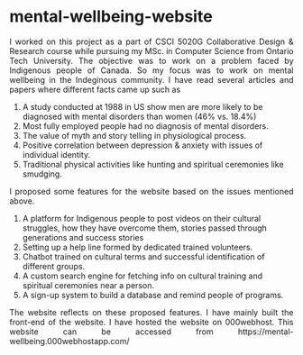 # mental-wellbeing-website

<html>
<body>
  
<p align="justify">  </p>
  <p align="justify">
   I worked on this project as a part of CSCI 5020G Collaborative Design & Research course while pursuing my MSc. in Computer Science from Ontario Tech University. The objective was to work on a problem faced by Indigenous people of Canada. So my focus was to work on mental wellbeing in the Indeginous community. I have read several articles and papers where different facts came up such as
    <ol>
      <li>A study conducted at 1988 in US show men are more likely to be diagnosed with mental disorders than women (46% vs. 18.4%)</li>
      <li>Most fully employed people had no diagnosis of mental disorders.</li>
      <li>The value of myth and story telling in physiological process.</li>
      <li>Positive correlation between depression & anxiety with issues of individual identity.</li>
      <li>Traditional physical activities like hunting and spiritual ceremonies like smudging.</li>
    </ol>
  </p>
  <p align="justify">
   I proposed some features for the website based on the issues mentioned above.
    <ol>
      <li>A platform for Indigenous people to post videos on their cultural struggles, how they have overcome them, stories passed through    generations and success stories</li>      
      <li>Setting up a help line formed by dedicated trained volunteers.</li>      
      <li>Chatbot trained on cultural terms and successful identification of different groups.</li>      
      <li>A custom search engine for fetching info on cultural training and spiritual ceremonies near a person.</li>      
      <li>A sign-up system to build a database and remind people of programs.</li>
    </ol>
  </p>
  <p align="justify">
  The website reflects on these proposed features. I have mainly built the front-end of the website. I have hosted the website on 000webhost. This website can be accessed from https://mental-wellbeing.000webhostapp.com/
  </p>
  
  

  
</body>
</html>

